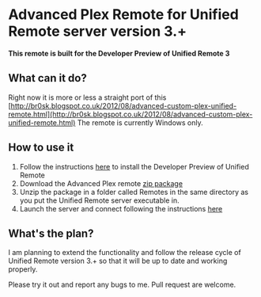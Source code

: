 # Advanced Plex Remote for Unified Remote server version 3.+

**This remote is built for the Developer Preview of Unified Remote 3**

## What can it do?
Right now it is more or less a straight port of this [http://br0sk.blogspot.co.uk/2012/08/advanced-custom-plex-unified-remote.html](http://br0sk.blogspot.co.uk/2012/08/advanced-custom-plex-unified-remote.html)
The remote is currently Windows only.

## How to use it
1. Follow the instructions [here](http://www.unifiedremote.com/3#installation) to install the Developer Preview of Unified Remote
2. Download the Advanced Plex remote [zip package](https://github.com/br0sk/unifiedremote-v3-plex-advanced/archive/master.zip)
3. Unzip the package in a folder called Remotes in the same directory as you put the Unified Remote server executable in.
4. Launch the server and connect following the instructions [here](http://www.unifiedremote.com/3#windows)

## What's the plan?
I am planning to extend the functionality and follow the release cycle of Unified Remote version 3.+ so that it will be up to date and working properly.

Please try it out and report any bugs to me. Pull request are welcome.